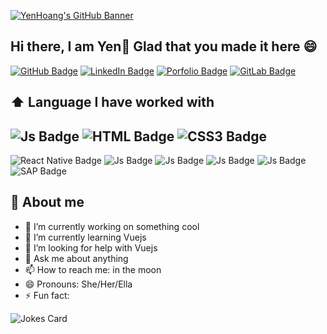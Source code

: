 [![YenHoang's GitHub Banner](https://i.postimg.cc/KzP6ZG6j/Green-and-White-Technology-Linked-In-Banner-1.png)](https://yenhoang_portfolio.surge.sh/)

<h2>Hi there, I am Yen👋  Glad that you made it here 😄 </h2>

[![GitHub Badge](https://img.shields.io/badge/GitHub-100000?style=for-the-badge&logo=github&logoColor=white)](https://github.com/YenHoangBcn) [![LinkedIn Badge](https://img.shields.io/badge/LinkedIn-0077B5?style=for-the-badge&logo=linkedin&logoColor=white)](https://www.linkedin.com/in/yen-hoang-vn/) [![Porfolio Badge](https://img.shields.io/badge/website-000000?style=for-the-badge&logo=About.me&logoColor=white)](https://yenhoang_portfolio.surge.sh/) [![GitLab Badge](https://img.shields.io/badge/GitLab-330F63?style=for-the-badge&logo=gitlab&logoColor=white)](https://gitlab.com/yenhoangvn) 

## ⬆ Language I have worked with

![Js Badge](https://img.shields.io/badge/JavaScript-323330?style=for-the-badge&logo=javascript&logoColor=F7DF1E) ![HTML Badge](https://img.shields.io/badge/HTML5-E34F26?style=for-the-badge&logo=html5&logoColor=white) ![CSS3 Badge](https://img.shields.io/badge/CSS3-1572B6?style=for-the-badge&logo=css3&logoColor=white) 
-- 
![React Native Badge](	https://img.shields.io/badge/React_Native-20232A?style=for-the-badge&logo=react&logoColor=61DAFB) ![Js Badge](https://img.shields.io/badge/next.js-000000?style=for-the-badge&logo=nextdotjs&logoColor=white) ![Js Badge](https://img.shields.io/badge/AngularJS-E23237?style=for-the-badge&logo=angularjs&logoColor=white) ![Js Badge](https://img.shields.io/badge/React-20232A?style=for-the-badge&logo=react&logoColor=61DAFB) ![Js Badge](https://img.shields.io/badge/Vue.js-35495E?style=for-the-badge&logo=vuedotjs&logoColor=4FC08D) ![SAP Badge](https://img.shields.io/badge/SAP-0FAAFF?style=for-the-badge&logo=sap&logoColor=white)


## :book: About me

- 🔭 I’m currently working on something cool
- 🌱 I’m currently learning Vuejs
- 🤔 I’m looking for help with Vuejs
- 💬 Ask me about anything 
- 📫 How to reach me: in the moon
- 😄 Pronouns: She/Her/Ella
- ⚡ Fun fact: 

![Jokes Card](https://readme-jokes.vercel.app/api)






                
                



<!--
**YenHoangBcn/YenHoangBcn** is a ✨ _special_ ✨ repository because its `README.md` (this file) appears on your GitHub profile.

Here are some ideas to get you started:

- 🔭 I’m currently working on ...
- 🌱 I’m currently learning ...
- 👯 I’m looking to collaborate on ...
- 🤔 I’m looking for help with ...
- 💬 Ask me about ...
- 📫 How to reach me: ...
- 😄 Pronouns: ...
- ⚡ Fun fact: ...
-->

